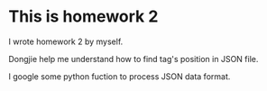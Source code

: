 This is homework 2
====
I wrote homework 2 by myself. 

Dongjie help me understand how to find tag's position in JSON file.
    
I google some python fuction to process JSON data format.
    
